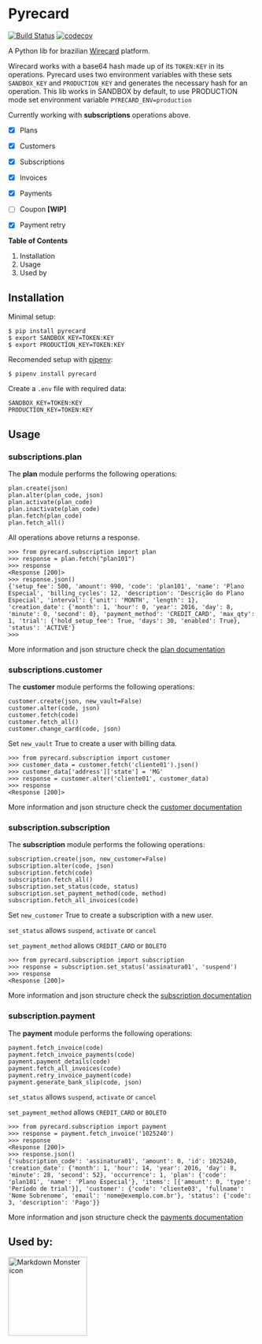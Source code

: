 # Pyrecard


[![Build Status](https://travis-ci.com/DiegoMagg/pyrecard.svg?token=tABSMskBskhEHyyfYxzM&branch=master)](https://github.com/DiegoMagg/pyrecard)
[![codecov](https://codecov.io/gh/DiegoMagg/pyrecard/branch/master/graph/badge.svg?token=RT3ZXODSAH)](https://codecov.io/gh/DiegoMagg/pyrecard)


A Python lib for brazilian [Wirecard](https://wirecard.com.br/) platform.

Wirecard works with a base64 hash made up of its `TOKEN:KEY` in its operations. Pyrecard uses two environment variables with these sets `SANDBOX_KEY` and `PRODUCTION_KEY` and generates the necessary hash for an operation. This lib works in SANDBOX by default, to use PRODUCTION mode set environment variable `PYRECARD_ENV=production`

Currently working with **subscriptions** operations above.

 - [x] Plans
 - [x] Customers
 - [x] Subscriptions
 - [x] Invoices
 - [x] Payments
 - [ ] Coupon **[WIP]**
 - [x] Payment retry


  **Table of Contents**

 1. Installation
 2. Usage
 3. Used by


## Installation

  Minimal setup:

    $ pip install pyrecard
    $ export SANDBOX_KEY=TOKEN:KEY
    $ export PRODUCTION_KEY=TOKEN:KEY

  Recomended setup with [pipenv](https://pipenv.pypa.io/en/latest/):

    $ pipenv install pyrecard

Create a `.env` file with required data:

    SANDBOX_KEY=TOKEN:KEY
    PRODUCTION_KEY=TOKEN:KEY

## Usage
### subscriptions.plan
The **plan** module performs the following operations:

    plan.create(json)
    plan.alter(plan_code, json)
    plan.activate(plan_code)
    plan.inactivate(plan_code)
    plan.fetch(plan_code)
    plan.fetch_all()

All operations above returns a response.

    >>> from pyrecard.subscription import plan
    >>> response = plan.fetch("plan101")
    >>> response
    <Response [200]>
    >>> response.json()
    {'setup_fee': 500, 'amount': 990, 'code': 'plan101', 'name': 'Plano Especial', 'billing_cycles': 12, 'description': 'Descrição do Plano Especial', 'interval': {'unit': 'MONTH', 'length': 1}, 'creation_date': {'month': 1, 'hour': 0, 'year': 2016, 'day': 8, 'minute': 0, 'second': 0}, 'payment_method': 'CREDIT_CARD', 'max_qty': 1, 'trial': {'hold_setup_fee': True, 'days': 30, 'enabled': True}, 'status': 'ACTIVE'}
    >>>

More information and json structure check the [plan documentation](https://dev.wirecard.com.br/v1.5/reference#plano)

### subscriptions.customer

The **customer** module performs the following operations:

    customer.create(json, new_vault=False)
    customer.alter(code, json)
    customer.fetch(code)
    customer.fetch_all()
    customer.change_card(code, json)

Set `new_vault` True to create a user with billing data.

    >>> from pyrecard.subscription import customer
    >>> customer_data = customer.fetch('cliente01').json()
    >>> customer_data['address']['state'] = 'MG'
    >>> response = customer.alter('cliente01', customer_data)
    >>> response
    <Response [200]>


More information and json structure check the [customer documentation](https://dev.wirecard.com.br/v1.5/reference#assinantes)

### subscription.subscription

The **subscription** module performs the following operations:

    subscription.create(json, new_customer=False)
    subscription.alter(code, json)
    subscription.fetch(code)
    subscription.fetch_all()
    subscription.set_status(code, status)
    subscription.set_payment_method(code, method)
    subscription.fetch_all_invoices(code)

Set `new_customer` True to create a subscription with a new user.

`set_status` allows `suspend`, `activate` or `cancel`

`set_payment_method` allows `CREDIT_CARD` or `BOLETO`

    >>> from pyrecard.subscription import subscription
    >>> response = subscription.set_status('assinatura01', 'suspend')
    >>> response
    <Response [200]>

More information and json structure check the [subscription documentation](https://dev.wirecard.com.br/v1.5/reference#assinaturas)


### subscription.payment

The **payment** module performs the following operations:

    payment.fetch_invoice(code)
    payment.fetch_invoice_payments(code)
    payment.payment_details(code)
    payment.fetch_all_invoices(code)
    payment.retry_invoice_payment(code)
    payment.generate_bank_slip(code, json)

`set_status` allows `suspend`, `activate` or `cancel`

`set_payment_method` allows `CREDIT_CARD` or `BOLETO`

    >>> from pyrecard.subscription import payment
    >>> response = payment.fetch_invoice('1025240')
    >>> response
    <Response [200]>
    >>> response.json()
    {'subscription_code': 'assinatura01', 'amount': 0, 'id': 1025240, 'creation_date': {'month': 1, 'hour': 14, 'year': 2016, 'day': 8, 'minute': 28, 'second': 52}, 'occurrence': 1, 'plan': {'code': 'plan101', 'name': 'Plano Especial'}, 'items': [{'amount': 0, 'type': 'Período de trial'}], 'customer': {'code': 'cliente03', 'fullname': 'Nome Sobrenome', 'email': 'nome@exemplo.com.br'}, 'status': {'code': 3, 'description': 'Pago'}}



More information and json structure check the [payments documentation](https://dev.wirecard.com.br/v1.5/reference#listar-todas-as-faturas-de-uma-assinatura)

## Used by:

<img src="https://mexase.esp.br/static/images/logo/logo.png"
alt="Markdown Monster icon" width=160
style="float: left; margin-right: 10px;"  />



